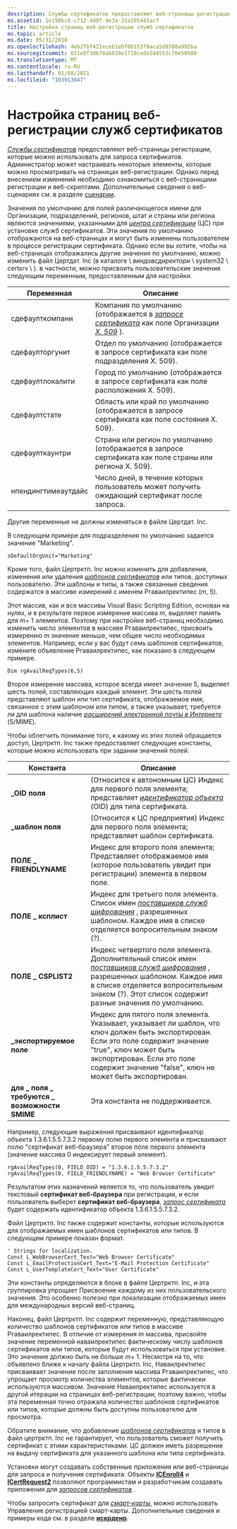 ```yaml
---
description: Службы сертификатов предоставляют веб-страницы регистрации, которые можно использовать для запроса сертификатов.
ms.assetid: 1e198bc8-c712-4d0f-9e3a-35a295445acf
title: Настройка страниц веб-регистрации служб сертификатов
ms.topic: article
ms.date: 05/31/2018
ms.openlocfilehash: 4eb2fbf421eceb1ebf0b15379aca5d0788a992ba
ms.sourcegitcommit: 831e8f3db78ab820e1710cede244553c70e50500
ms.translationtype: MT
ms.contentlocale: ru-RU
ms.lasthandoff: 01/08/2021
ms.locfileid: "103913047"
---
```

# <a name="customizing-certificate-services-web-enrollment-pages"></a>Настройка страниц веб-регистрации служб сертификатов

[*Службы сертификатов*](../secgloss/c-gly.md) предоставляют веб-страницы регистрации, которые можно использовать для запроса сертификатов. Администратор может настраивать некоторые элементы, которые можно просматривать на страницах веб-регистрации. Однако перед внесением изменений необходимо ознакомиться с веб-страницами регистрации и веб-скриптами. Дополнительные сведения о веб-сценариях см. в разделе [сценарии](/previous-versions/ms950396(v=msdn.10)).

Значения по умолчанию для полей различающегося имени для Организации, подразделений, регионов, штат и страны или региона являются значениями, указанными для [*центра сертификации*](../secgloss/c-gly.md) (ЦС) при установке служб сертификатов. Эти значения по умолчанию отображаются на веб-страницах и могут быть изменены пользователем в процессе регистрации сертификата. Однако если вы хотите, чтобы на веб-страницах отображались другие значения по умолчанию, можно изменить файл Цертдат. Inc (в каталоге \\ *виндовсдиректори* \\ system32 \\ certsrv \\ ). в частности, можно присвоить пользовательские значения следующим переменным, предоставленным для настройки.



| Переменная            | Описание                                                                                                                                                                                                                               |
|---------------------|-------------------------------------------------------------------------------------------------------------------------------------------------------------------------------------------------------------------------------------------|
| сдефаулткомпани     | Компания по умолчанию (отображается в [*запросе сертификата*](../secgloss/c-gly.md) как поле Организации [*X. 509*](../secgloss/x-gly.md) ). |
| сдефаулторгунит     | Отдел по умолчанию (отображается в запросе сертификата как поле подразделения X. 509).                                                                                                                                           |
| сдефаултлокалити    | Город по умолчанию (отображается в запросе сертификата как поле расположения X. 509).                                                                                                                                                            |
| сдефаултстате       | Область или край по умолчанию (отображается в запросе сертификата как поле состояния X. 509).                                                                                                                                                     |
| сдефаулткаунтри     | Страна или регион по умолчанию (отображается в запросе сертификата как поле страны или региона X. 509).                                                                                                                                            |
| нпендингтимеаутдайс | Число дней, в течение которых пользователь может получить ожидающий сертификат после запроса.                                                                                                                                          |



 

Другие переменные не должны изменяться в файле Цертдат. Inc.

В следующем примере для подразделения по умолчанию задается значение "Marketing".


```VB
sDefaultOrgUnit="Marketing"
```



Кроме того, файл Цертрктп. Inc можно изменить для добавления, изменения или удаления [*шаблонов сертификатов*](../secgloss/c-gly.md) или типов, доступных пользователю. Эти шаблоны и типы, а также связанные сведения содержатся в массиве измерений с именем Ргаваилректипес (*m*, 5).

Этот массив, как и все массивы Visual Basic Scripting Edition, основан на нулях, и в результате первое измерение массива *m*, выделяет память для *m*+ 1 элементов. Поэтому при настройке веб-страниц необходимо изменить число элементов в массиве Ргаваилректипес, присвоить измерению *m* значение меньше, чем общее число необходимых элементов. Например, если у вас будут семь шаблонов сертификатов, измените объявление Ргаваилректипес, как показано в следующем примере.


```VB
Dim rgAvailReqTypes(6,5)
```



Второе измерение массива, которое всегда имеет значение 5, выделяет шесть полей, составляющих каждый элемент. Эти шесть полей представляют шаблон или тип сертификата, отображаемое имя, связанное с этим шаблоном или типом, а также указывает, требуется ли для шаблона наличие [*расширений электронной почты в Интернете*](../secgloss/s-gly.md) (S/MIME).

Чтобы облегчить понимание того, к какому из этих полей обращается доступ, Цертрктп. Inc также предоставляет следующие константы, которые можно использовать при задании значений полей.



| Константа                              | Описание                                                                                                                                                                                                                                                                                                                          |
|---------------------------------------|--------------------------------------------------------------------------------------------------------------------------------------------------------------------------------------------------------------------------------------------------------------------------------------------------------------------------------------|
| **\_OID поля**                        | (Относится к автономным ЦС) Индекс для первого поля элемента; представляет [*идентификатор объекта*](../secgloss/o-gly.md) (OID) для типа сертификата.<br/>                                                                                                           |
| **\_шаблон поля**                   | (Относится к ЦС предприятия) Индекс для первого поля элемента; представляет шаблон сертификата.<br/>                                                                                                                                                                                                                           |
| **ПОЛЕ \_ FRIENDLYNAME**               | Индекс для второго поля элемента; Представляет отображаемое имя (которое пользователь увидит при регистрации) элемента в первом поле.                                                                                                                                                                                               |
| **ПОЛЕ \_ ксплист**                    | Индекс для третьего поля элемента. Список имен [*поставщиков служб шифрования*](../secgloss/c-gly.md) , разрешенных шаблоном. Каждое имя в списке отделяется вопросительным знаком (?).                                                    |
| **ПОЛЕ \_ CSPLIST2**                   | Индекс четвертого поля элемента. Дополнительный список имен [*поставщиков служб шифрования*](../secgloss/c-gly.md) , разрешенных шаблоном. Каждое имя в списке отделяется вопросительным знаком (?). Этот список содержит разные значения по умолчанию. |
| **\_экспортируемое поле**                 | Индекс для пятого поля элемента. Указывает, указывает ли шаблон, что ключ должен быть экспортирован. Если это поле содержит значение "true", ключ может быть экспортирован. Если это поле содержит значение "false", ключ не может быть экспортирован.                                                                                                        |
| **для \_ поля \_ требуются \_ возможности SMIME** | Эта константа не поддерживается.                                                                                                                                                                                                                                                                                                      |



 

Например, следующие выражения присваивают идентификатор объекта 1.3.6.1.5.5.7.3.2 первому полю первого элемента и присваивают полю "сертификат веб-браузера" второе поле первого элемента (значение массива 0 индексирует первый элемент).


```VB
rgAvailReqTypes(0, FIELD_OID) = "1.3.6.1.5.5.7.3.2"
rgAvailReqTypes(0, FIELD_FRIENDLYNAME) = "Web Browser Certificate"
```



Результатом этих назначений является то, что пользователь увидит текстовый **сертификат веб-браузера** при регистрации, и если пользователь выберет **сертификат веб-браузера**, [*запрос сертификата*](../secgloss/c-gly.md) будет содержать идентификатор объекта 1.3.6.1.5.5.7.3.2.

Файл Цертрктп. Inc также содержит константы, которые используются для отображаемых имен шаблонов сертификатов или типов. В следующем примере показан формат.


```VB
' Strings for localization.
Const L_WebBrowserCert_Text="Web Browser Certificate"
Const L_EmailProtectionCert_Text="E-Mail Protection Certificate"
Const L_UserTemplateCert_Text="User Certificate"
```



Эти константы определяются в блоке в файле Цертрктп. Inc, и эта группировка упрощает Присвоение каждому из них пользовательского значения. Это особенно полезно при локализации отображаемых имен для международных версий веб-страниц.

Наконец, файл Цертрктп. Inc содержит переменную, представляющую количество шаблонов сертификатов или типов в массиве Ргаваилректипес. В отличие от измерения *m* массива, присвойте значение переменной наваилректипес фактическому числу шаблонов сертификатов или типов, которые будут использоваться при установке. Это значение должно быть не больше *m*+ 1. Несмотря на то, что объявлено ближе к началу файла Цертрктп. Inc, Наваилректипес присваивает значение после заполнения массива Ргаваилректипес, что упрощает просмотр количества элементов, которые фактически используются массивом. Значение Наваилректипес используется в другой итерации на страницах веб-регистрации, поэтому важно, чтобы эта переменная точно отражала количество шаблонов сертификатов или типов, которые должны быть доступны пользователю для просмотра.

Обратите внимание, что добавление [*шаблонов сертификатов*](../secgloss/c-gly.md) и типов в файл цертрктп. Inc не гарантирует, что пользователь сможет получить сертификат с этими характеристиками. ЦС должен иметь разрешение на выдачу сертификата для указанного шаблона или типа сертификата.

Установки могут создавать собственные приложения или веб-страницы для запроса и получения сертификата. Объекты [**ICEnroll4**](/windows/desktop/api/Xenroll/nn-xenroll-icenroll4) и [**ICertRequest2**](/windows/desktop/api/Certcli/nn-certcli-icertrequest2) позволяют программистам и разработчикам создавать приложения для [*запросов сертификатов*](../secgloss/c-gly.md) .

Чтобы запросить сертификат для [*смарт-карты*](../secgloss/s-gly.md), можно использовать Управление регистрацией смарт-карты. Дополнительные сведения и примеры кода см. в разделе [**искрденр**](iscrdenr.md).

 

 
